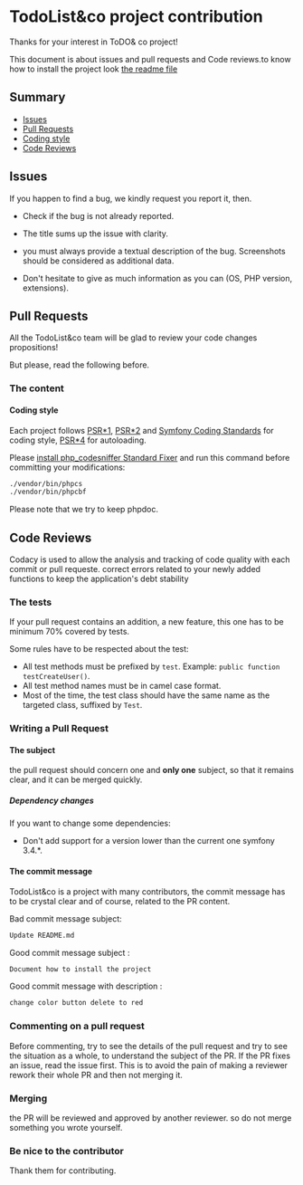 # TodoList&co project contribution

Thanks for your interest in ToDO& co project!

This document is about issues and pull requests and Code reviews.to know how to install the project look [the readme file](https://github.com/samirdev2019/toDo-co) 

## Summary

*   [Issues](#issues)  
*   [Pull Requests](#pull-requests)  
*   [Coding style](#Coding-style)  
*   [Code Reviews](#code-reviews)  

## Issues

If you happen to find a bug, we kindly request you report it, then.

*   Check if the bug is not already reported.

*   The title sums up the issue with clarity.

*   you must always provide a textual description of the bug. Screenshots should be considered as additional data.

*   Don't hesitate to give as much information as you can (OS, PHP
version, extensions).
 
## Pull Requests

All the TodoList&co team will be glad to review your code changes propositions!

But please, read the following before.

### The content

#### Coding style

Each project follows [PSR*1](http://www.php*fig.org/psr/psr*1/), [PSR*2](http://www.php*fig.org/psr/psr*2/)
and [Symfony Coding Standards](http://symfony.com/doc/current/contributing/code/standards.html) for coding style,
[PSR*4](http://www.php*fig.org/psr/psr*4/) for autoloading.

Please [install php_codesniffer Standard Fixer](https://packagist.org/packages/squizlabs/php_codesniffer)
and run this command before committing your modifications:

```bash
./vendor/bin/phpcs
./vendor/bin/phpcbf
```

Please note that we try to keep phpdoc.

## Code Reviews

Codacy is used to allow the analysis and tracking of code quality with each commit or pull requeste.
correct errors related to your newly added functions to keep the application's debt stability

### The tests

If your pull request contains an addition, a new feature, this one has to be minimum 70% covered by tests.

Some rules have to be respected about the test:

*   All test methods must be prefixed by `test`. Example: `public function testCreateUser()`.
*   All test method names must be in camel case format.
*   Most of the time, the test class should have the same name as the targeted class, suffixed by `Test`.

### Writing a Pull Request

#### The subject

the pull request should concern one and **only one** subject, so that it remains clear, and it can be merged quickly.

##### Dependency changes

If you want to change some dependencies:

*   Don't add support for a version lower than the current one symfony 3.4.*.

#### The commit message

TodoList&co is a project with many contributors,
the commit message has to be crystal clear and of course,
related to the PR content.

Bad commit message subject:

```bash
Update README.md
```

Good commit message subject :

```bash
Document how to install the project
```

Good commit message with description :

```bash
change color button delete to red
```

### Commenting on a pull request

Before commenting, try to see the details of the pull request and try to see the situation as a whole, to understand the subject of the PR. If the PR fixes an issue, read the issue first.
This is to avoid the pain of making a reviewer rework their whole PR and then not merging it.

### Merging

the PR will be reviewed and approved by another reviewer. so do not merge something you wrote yourself.

### Be nice to the contributor

Thank them for contributing.